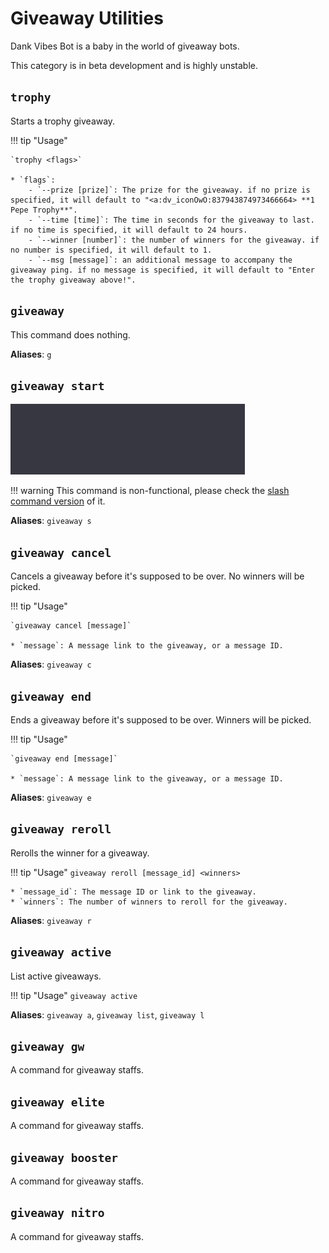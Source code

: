 # Giveaway Utilities

Dank Vibes Bot is a baby in the world of giveaway bots.

This category is in beta development and is highly unstable.

## `trophy` 

Starts a trophy giveaway. 

!!! tip "Usage"
    
    `trophy <flags>`

    * `flags`:
        - `--prize [prize]`: The prize for the giveaway. if no prize is specified, it will default to "<a:dv_iconOwO:837943874973466664> **1 Pepe Trophy**".
        - `--time [time]`: The time in seconds for the giveaway to last. if no time is specified, it will default to 24 hours.
        - `--winner [number]`: the number of winners for the giveaway. if no number is specified, it will default to 1.
        - `--msg [message]`: an additional message to accompany the giveaway ping. if no message is specified, it will default to "Enter the trophy giveaway above!".

## `giveaway` 

This command does nothing.

**Aliases**: `g`

## `giveaway start`

[![also available as a slash](../../assets/slash_command.gif)](../../slash_commands/#giveaway-start)

!!! warning
    This command is non-functional, please check the [slash command version](../../slash_commands/#giveaway-start) of it.

**Aliases**: `giveaway s`

## `giveaway cancel`

Cancels a giveaway before it's supposed to be over. No winners will be picked.

!!! tip "Usage"

    `giveaway cancel [message]`

    * `message`: A message link to the giveaway, or a message ID.

**Aliases**: `giveaway c`

## `giveaway end`

Ends a giveaway before it's supposed to be over. Winners will be picked.

!!! tip "Usage"

    `giveaway end [message]`

    * `message`: A message link to the giveaway, or a message ID.

**Aliases**: `giveaway e`

## `giveaway reroll`

Rerolls the winner for a giveaway.

!!! tip "Usage"
    `giveaway reroll [message_id] <winners>`

    * `message_id`: The message ID or link to the giveaway.
    * `winners`: The number of winners to reroll for the giveaway.

**Aliases**: `giveaway r`

## `giveaway active`

List active giveaways.

!!! tip "Usage"
    `giveaway active`

**Aliases**: `giveaway a`, `giveaway list`, `giveaway l`

## `giveaway gw`

A command for giveaway staffs. 

## `giveaway elite`

A command for giveaway staffs. 

## `giveaway booster`

A command for giveaway staffs. 

## `giveaway nitro`

A command for giveaway staffs. 
